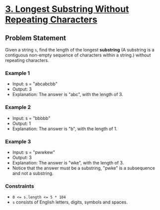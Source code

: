 # [3. Longest Substring Without Repeating Characters](https://leetcode.com/problems/longest-substring-without-repeating-characters/)

## Problem Statement

Given a string `s`, find the length of the longest **substring** (A substring is a contiguous non-empty sequence of characters within a string.) without repeating characters.

### Example 1

- Input: s = "abcabcbb"
- Output: 3
- Explanation: The answer is "abc", with the length of 3.

### Example 2

- Input: s = "bbbbb"
- Output: 1
- Explanation: The answer is "b", with the length of 1.

### Example 3

- Input: s = "pwwkew"
- Output: 3
- Explanation: The answer is "wke", with the length of 3.
- Notice that the answer must be a substring, "pwke" is a subsequence and not a substring.

### Constraints

- `0 <= s.length <= 5 * 104`
- `s` consists of English letters, digits, symbols and spaces.
